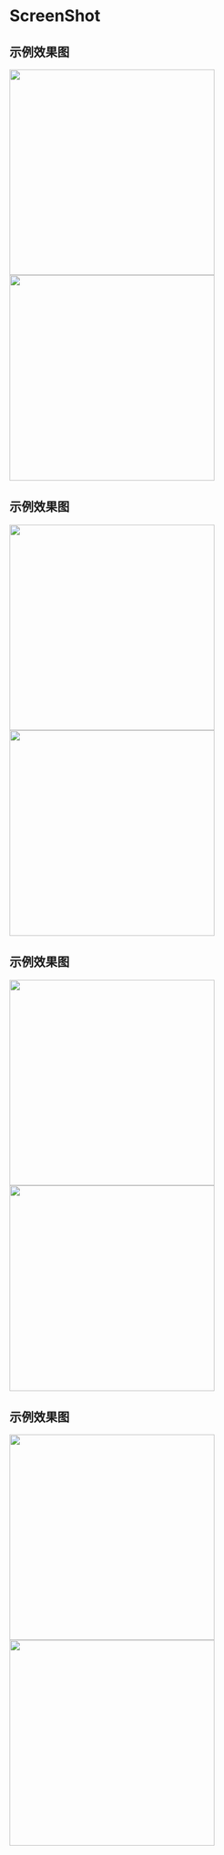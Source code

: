 ScreenShot
==========

示例效果图
----------
<img src="img/ethWallet1.png" width="360">    <img src="img/ethWallet2.png" width="360"> 

示例效果图
---------
<img src="img/ethWallet3.png" width="360">    <img src="img/ethWallet4.png" width="360"> 

示例效果图
---------
<img src="img/ethWallet5.png" width="360">    <img src="img/ethWallet6.png" width="360"> 

示例效果图
---------
<img src="img/ethWallet7.png" width="360">    <img src="img/ethWallet8.png" width="360"> 
